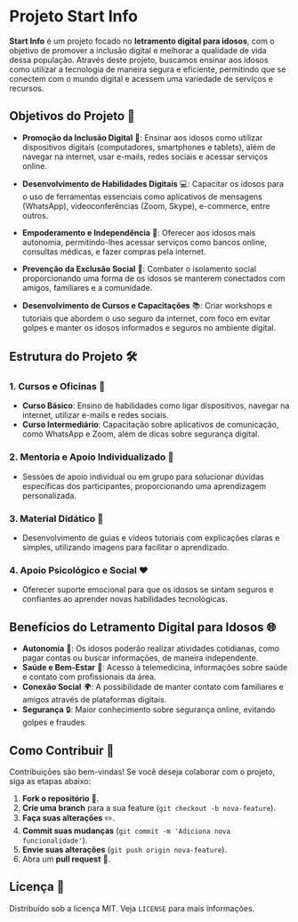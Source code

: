 # Projeto Start Info

**Start Info** é um projeto focado no **letramento digital para idosos**, com o objetivo de promover a inclusão digital e melhorar a qualidade de vida dessa população. Através deste projeto, buscamos ensinar aos idosos como utilizar a tecnologia de maneira segura e eficiente, permitindo que se conectem com o mundo digital e acessem uma variedade de serviços e recursos.

## Objetivos do Projeto 🎯

- **Promoção da Inclusão Digital** 📱: Ensinar aos idosos como utilizar dispositivos digitais (computadores, smartphones e tablets), além de navegar na internet, usar e-mails, redes sociais e acessar serviços online.
  
- **Desenvolvimento de Habilidades Digitais** 💻: Capacitar os idosos para o uso de ferramentas essenciais como aplicativos de mensagens (WhatsApp), videoconferências (Zoom, Skype), e-commerce, entre outros.

- **Empoderamento e Independência** 🌟: Oferecer aos idosos mais autonomia, permitindo-lhes acessar serviços como bancos online, consultas médicas, e fazer compras pela internet.

- **Prevenção da Exclusão Social** 👫: Combater o isolamento social proporcionando uma forma de os idosos se manterem conectados com amigos, familiares e a comunidade.

- **Desenvolvimento de Cursos e Capacitações** 📚: Criar workshops e tutoriais que abordem o uso seguro da internet, com foco em evitar golpes e manter os idosos informados e seguros no ambiente digital.

## Estrutura do Projeto 🛠️

### 1. **Cursos e Oficinas 📖**

- **Curso Básico**: Ensino de habilidades como ligar dispositivos, navegar na internet, utilizar e-mails e redes sociais.
- **Curso Intermediário**: Capacitação sobre aplicativos de comunicação, como WhatsApp e Zoom, além de dicas sobre segurança digital.

### 2. **Mentoria e Apoio Individualizado 🤝**

- Sessões de apoio individual ou em grupo para solucionar dúvidas específicas dos participantes, proporcionando uma aprendizagem personalizada.

### 3. **Material Didático 📝**

- Desenvolvimento de guias e vídeos tutoriais com explicações claras e simples, utilizando imagens para facilitar o aprendizado.

### 4. **Apoio Psicológico e Social ❤️**

- Oferecer suporte emocional para que os idosos se sintam seguros e confiantes ao aprender novas habilidades tecnológicas.

## Benefícios do Letramento Digital para Idosos 🌐

- **Autonomia** 💪: Os idosos poderão realizar atividades cotidianas, como pagar contas ou buscar informações, de maneira independente.
- **Saúde e Bem-Estar** 🏥: Acesso à telemedicina, informações sobre saúde e contato com profissionais da área.
- **Conexão Social** 🌍: A possibilidade de manter contato com familiares e amigos através de plataformas digitais.
- **Segurança** 🔒: Maior conhecimento sobre segurança online, evitando golpes e fraudes.

## Como Contribuir 🤗

Contribuições são bem-vindas! Se você deseja colaborar com o projeto, siga as etapas abaixo:

1. **Fork o repositório** 🍴.
2. **Crie uma branch** para a sua feature (`git checkout -b nova-feature`).
3. **Faça suas alterações** ✏️.
4. **Commit suas mudanças** (`git commit -m 'Adiciona nova funcionalidade'`).
5. **Envie suas alterações** (`git push origin nova-feature`).
6. Abra um **pull request** 🔀.

## Licença 📄

Distribuído sob a licença MIT. Veja `LICENSE` para mais informações.

